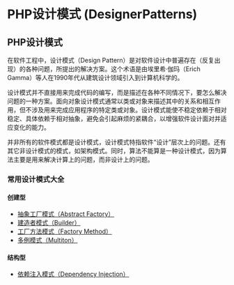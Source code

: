 # PHP设计模式 (DesignerPatterns)
## PHP设计模式

在软件工程中，设计模式（Design Pattern）是对软件设计中普遍存在（反复出现）的各种问题，所提出的解决方案。这个术语是由埃里希·伽玛（Erich Gamma）等人在1990年代从建筑设计领域引入到计算机科学的。

设计模式并不直接用来完成代码的编写，而是描述在各种不同情况下，要怎么解决问题的一种方案。面向对象设计模式通常以类或对象来描述其中的关系和相互作用，但不涉及用来完成应用程序的特定类或对象。设计模式能使不稳定依赖于相对稳定、具体依赖于相对抽象，避免会引起麻烦的紧耦合，以增强软件设计面对并适应变化的能力。

并非所有的软件模式都是设计模式，设计模式特指软件“设计”层次上的问题。还有其它非设计模式的模式，如架构模式。同时，算法不能算是一种设计模式，因为算法主要是用来解决计算上的问题，而非设计上的问题。

### 常用设计模式大全
#### 创建型

* [抽象工厂模式（Abstract Factory）](https://github.com/IQcoder/DesignerPatterns/blob/master/DesignerPatterns/AbstractFactory/README.md)
* [建造者模式（Builder）](https://github.com/IQcoder/DesignerPatterns/blob/master/DesignerPatterns/Builder/README.md)
* [工厂方法模式（Factory Method）](https://github.com/IQcoder/DesignerPatterns/blob/master/DesignerPatterns/FactoryMethod/README.md)
* [多例模式（Multiton）](https://github.com/IQcoder/DesignerPatterns/blob/master/DesignerPatterns/Multiton/README.md)

#### 结构型
* [依赖注入模式（Dependency Injection）](https://github.com/IQcoder/DesignerPatterns/blob/master/DesignerPatterns/DependencyInjection/README.md)
